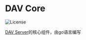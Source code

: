 # DAV Core

![License](https://img.shields.io/badge/License-MIT-dark_green)

[DAV Server](https://github.com/Zhoucheng133/DAV-Server)的核心组件，由go语言编写